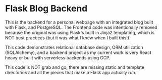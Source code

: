 # Flask Blog Backend
This is the backend for a personal webpage with an integrated blog built with Flask, and PostgreSQL. 
The Frontend code was intentionally removed because the original was using Flask's built in Jinja2 templating, which is NOT best practices (but it was what I knew when I built this!).

This code demonstrates relational database design, ORM utilization (SQLAlchemy), and a backend project as my current work is very React heavy or built with serverless backends using GCP.

This code is NOT grab and go, there are missing static and template directories and all the pieces that make a Flask app actually run.

